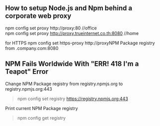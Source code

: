 <h2> How to setup Node.js and Npm behind a corporate web proxy </h2>

npm config set proxy http://proxy:80 //office <br/>
npm config set proxy http://proxy.trueinternet.co.th:8080 //home

for HTTPS
npm config set https-proxy http://proxyNPM Package registry from .company.com:8080


<h2> NPM Fails Worldwide With "ERR! 418 I'm a Teapot" Error </h2> 

Change NPM Package registry from registry.npmjs.org to registry.npmjs.org:443
> npm config set registry https://registry.npmjs.org:443

Print current NPM Package registry
> npm config get registry

